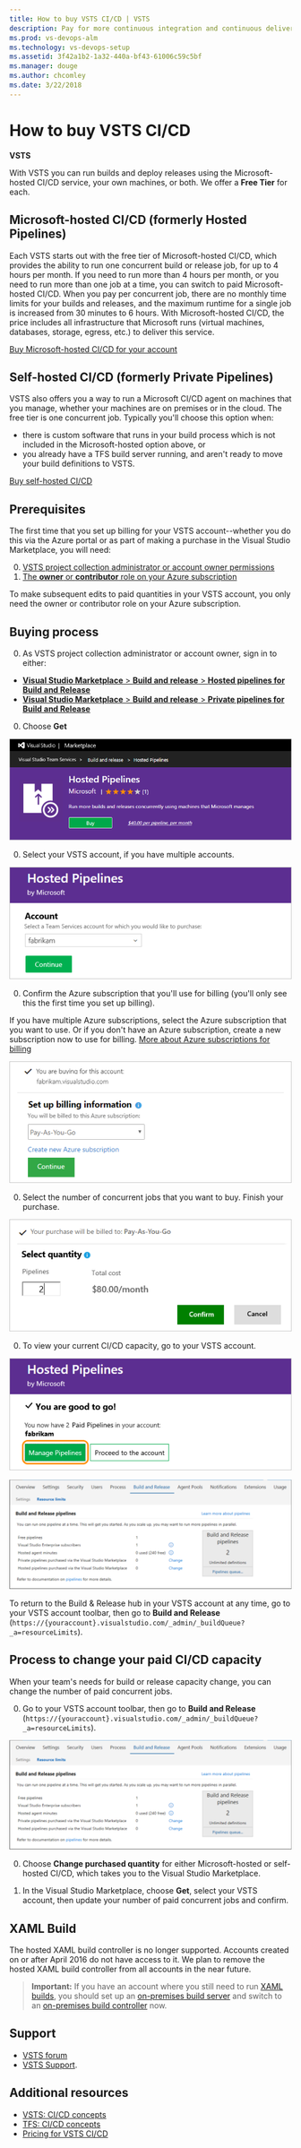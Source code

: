 ```yaml
---
title: How to buy VSTS CI/CD | VSTS
description: Pay for more continuous integration and continuous delivery (CI/CD) concurrency using VSTS (Visual Studio Online, VSO, VSTS)
ms.prod: vs-devops-alm
ms.technology: vs-devops-setup
ms.assetid: 3f42a1b2-1a32-440a-bf43-61006c59c5bf
ms.manager: douge
ms.author: chcomley
ms.date: 3/22/2018
---
```

[//]: # (monikerRange: 'vsts')

#  How to buy VSTS CI/CD

**VSTS**

With VSTS you can run builds and deploy releases using the Microsoft-hosted CI/CD service, your own machines, or both. 
We offer a **Free Tier** for each.

## Microsoft-hosted CI/CD (formerly Hosted Pipelines)
Each VSTS starts out with the free tier of Microsoft-hosted CI/CD, which provides the ability to run one concurrent build or release job, for 
up to 4 hours per month. If you need to run more than 4 hours per month, or you need to run more than one job at a time, you can switch to 
paid Microsoft-hosted CI/CD. When you pay per concurrent job, there are no monthly time limits for your builds and releases, and the maximum 
runtime for a single job is increased from 30 minutes to 6 hours. With Microsoft-hosted CI/CD, the price includes 
all infrastructure that Microsoft runs (virtual machines, databases, storage, egress, etc.) to deliver this service.

[Buy Microsoft-hosted CI/CD for your account](https://marketplace.visualstudio.com/items?itemName=ms.build-release-hosted-pipelines)

## Self-hosted CI/CD (formerly Private Pipelines)
VSTS also offers you a way to run a Microsoft CI/CD agent on machines that you manage, whether your machines are on premises or in the cloud. 
The free tier is one concurrent job.
Typically you'll choose this option when:
* there is custom software that runs in your build process which is not included in the Microsoft-hosted option above, or
* you already have a TFS build server running, and aren't ready to move your build definitions to VSTS.

[Buy self-hosted CI/CD](https://marketplace.visualstudio.com/items?itemName=ms.build-release-private-pipelines)

<a name="buy-build-release"></a>
## Prerequisites

The first time that you set up billing for your VSTS account--whether you do this via the Azure portal or as part of making a purchase in the Visual Studio Marketplace, you will need:

0. [VSTS project collection administrator or account owner permissions](vsts-billing-faq.md#find-owner)
0. [The **owner** or **contributor** role on your Azure subscription](add-backup-billing-managers.md)

To make subsequent edits to paid quantities in your VSTS account, you only need the owner or contributor role on your Azure subscription.

## Buying process

0.  As VSTS project collection administrator or account owner,
sign in to either:

  *  [**Visual Studio Marketplace** > **Build and release** > **Hosted pipelines for Build and Release**](https://marketplace.visualstudio.com/items?itemName=ms.build-release-hosted-pipelines)
  *  [**Visual Studio Marketplace** > **Build and release** > **Private pipelines for Build and Release**](https://marketplace.visualstudio.com/items?itemName=ms.build-release-private-pipelines)<p/>

0.  Choose **Get**

  ![Select your VSTS account](_img/get-more-build-load-testing/buy-hosted-build-release-pipelines.png)

0.  Select your VSTS account, if you have multiple accounts.

  ![Select your VSTS account](_img/get-more-build-load-testing/select-team-services-account.png)

0.  Confirm the Azure subscription that you'll use for billing (you'll only see this the first time you set up billing).

  If you have multiple Azure subscriptions,
  select the Azure subscription that you want to use.
  Or if you don't have an Azure subscription,
  create a new subscription now to use for billing.
  [More about Azure subscriptions for billing](faq-pay-for-basic-users.md#billing)

  ![Confirm or select your Azure subscription](_img/get-more-build-load-testing/select-azure-subscription.png)

0.  Select the number of concurrent jobs that you want to buy. Finish your purchase.

  ![Select number of concurrent jobs to buy](_img/get-more-build-load-testing/select-number-hosted-pipelines.png)

0.  To view your current CI/CD capacity, go to your VSTS account.

  ![View CI/CD capacity in your VSTS account](_img/get-more-build-load-testing/confirm-hosted-pipeline-purchase.png)

  ![Go to VSTS account toolbar > Build and Release](_img/get-more-build-load-testing/manage-pipelines-team-services.png)

  To return to the Build & Release hub in
  your VSTS account at any time,
  go to your VSTS account toolbar,
  then go to **Build and Release**
  (```https://{youraccount}.visualstudio.com/_admin/_buildQueue?_a=resourceLimits```).

<a name="change-paid-pipelines"></a>
## Process to change your paid CI/CD capacity

When your team's needs for build or release capacity change, you can change the number of paid concurrent jobs.

0.  Go to your VSTS account toolbar, then go to **Build and Release**
(```https://{youraccount}.visualstudio.com/_admin/_buildQueue?_a=resourceLimits```).

  ![Go to VSTS account toolbar > Build and Release](_img/get-more-build-load-testing/manage-pipelines-team-services.png)

0.  Choose **Change purchased quantity** for either Microsoft-hosted or self-hosted CI/CD, which takes you to the Visual Studio Marketplace.

0.  In the Visual Studio Marketplace, choose **Get**, select your VSTS account, then update your number of paid concurrent jobs and confirm.

## XAML Build
The hosted XAML build controller is no longer supported.
  Accounts created on or after April 2016 do not have access to it.
  We plan to remove the hosted XAML build controller from all accounts in the near future.

  > **Important:** If you have an account where you still need to run [XAML builds](https://msdn.microsoft.com/en-us/library/ms181709%28v=vs.120%29.aspx),
  > you should set up an [on-premises build server](https://msdn.microsoft.com/en-us/library/ms252495%28v=vs.120%29.aspx)
  > and switch to an [on-premises build controller](https://msdn.microsoft.com/en-us/library/ee330987%28v=vs.120%29.aspx) now.

## Support

* [VSTS forum](https://social.msdn.microsoft.com/Forums/en-us/home?forum=TFService)
* [VSTS Support](https://www.visualstudio.com/team-services/support).

## Additional resources

* [VSTS: CI/CD concepts](../build-release/concepts/licensing/concurrent-pipelines-ts.md)
* [TFS: CI/CD concepts](../build-release/concepts/licensing/concurrent-pipelines-tfs.md)
* [Pricing for VSTS CI/CD](https://www.visualstudio.com/team-services/pricing)